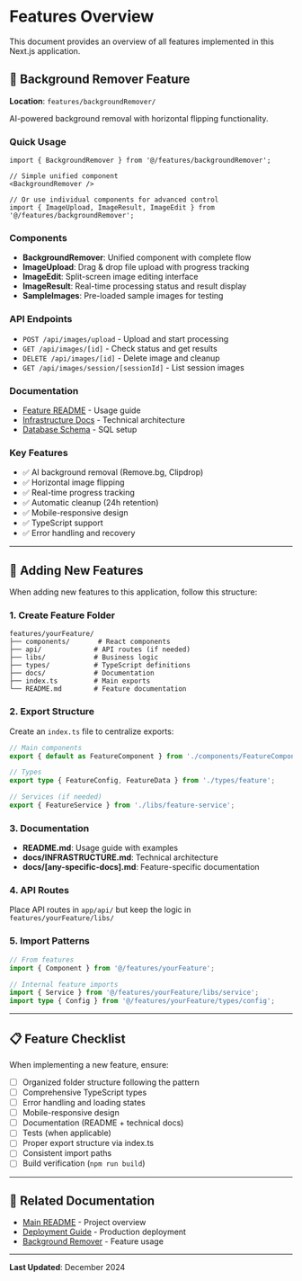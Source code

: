 # Features Overview

This document provides an overview of all features implemented in this Next.js application.

## 🎨 Background Remover Feature

**Location**: `features/backgroundRemover/`

AI-powered background removal with horizontal flipping functionality.

### Quick Usage
```tsx
import { BackgroundRemover } from '@/features/backgroundRemover';

// Simple unified component
<BackgroundRemover />

// Or use individual components for advanced control
import { ImageUpload, ImageResult, ImageEdit } from '@/features/backgroundRemover';
```

### Components
- **BackgroundRemover**: Unified component with complete flow
- **ImageUpload**: Drag & drop file upload with progress tracking  
- **ImageEdit**: Split-screen image editing interface
- **ImageResult**: Real-time processing status and result display
- **SampleImages**: Pre-loaded sample images for testing

### API Endpoints
- `POST /api/images/upload` - Upload and start processing
- `GET /api/images/[id]` - Check status and get results
- `DELETE /api/images/[id]` - Delete image and cleanup
- `GET /api/images/session/[sessionId]` - List session images

### Documentation
- [Feature README](./features/backgroundRemover/README.md) - Usage guide
- [Infrastructure Docs](./features/backgroundRemover/docs/INFRASTRUCTURE.md) - Technical architecture
- [Database Schema](./features/backgroundRemover/docs/database-schema.sql) - SQL setup

### Key Features
- ✅ AI background removal (Remove.bg, Clipdrop)
- ✅ Horizontal image flipping
- ✅ Real-time progress tracking
- ✅ Automatic cleanup (24h retention)
- ✅ Mobile-responsive design
- ✅ TypeScript support
- ✅ Error handling and recovery

---

## 🔄 Adding New Features

When adding new features to this application, follow this structure:

### 1. Create Feature Folder
```
features/yourFeature/
├── components/       # React components
├── api/             # API routes (if needed)
├── libs/            # Business logic
├── types/           # TypeScript definitions
├── docs/            # Documentation
├── index.ts         # Main exports
└── README.md        # Feature documentation
```

### 2. Export Structure
Create an `index.ts` file to centralize exports:
```typescript
// Main components
export { default as FeatureComponent } from './components/FeatureComponent';

// Types
export type { FeatureConfig, FeatureData } from './types/feature';

// Services (if needed)
export { FeatureService } from './libs/feature-service';
```

### 3. Documentation
- **README.md**: Usage guide with examples
- **docs/INFRASTRUCTURE.md**: Technical architecture
- **docs/[any-specific-docs].md**: Feature-specific documentation

### 4. API Routes
Place API routes in `app/api/` but keep the logic in `features/yourFeature/libs/`

### 5. Import Patterns
```typescript
// From features
import { Component } from '@/features/yourFeature';

// Internal feature imports
import { Service } from '@/features/yourFeature/libs/service';
import type { Config } from '@/features/yourFeature/types/config';
```

---

## 📋 Feature Checklist

When implementing a new feature, ensure:

- [ ] Organized folder structure following the pattern
- [ ] Comprehensive TypeScript types
- [ ] Error handling and loading states
- [ ] Mobile-responsive design
- [ ] Documentation (README + technical docs)
- [ ] Tests (when applicable)
- [ ] Proper export structure via index.ts
- [ ] Consistent import paths
- [ ] Build verification (`npm run build`)

---

## 🔗 Related Documentation

- [Main README](./README.md) - Project overview
- [Deployment Guide](./DEPLOYMENT.md) - Production deployment
- [Background Remover](./features/backgroundRemover/README.md) - Feature usage

---

**Last Updated**: December 2024
